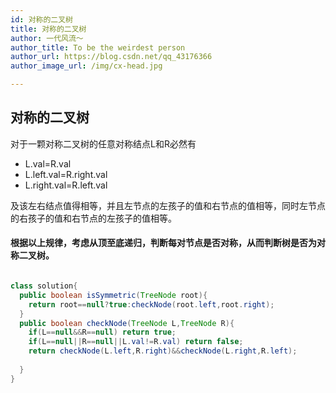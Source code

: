 ```yaml
---
id: 对称的二叉树
title: 对称的二叉树
author: 一代风流～
author_title: To be the weirdest person
author_url: https://blog.csdn.net/qq_43176366
author_image_url: /img/cx-head.jpg

---
```


## 对称的二叉树

对于一颗对称二叉树的任意对称结点L和R必然有

- L.val=R.val
- L.left.val=R.right.val
- L.right.val=R.left.val

<!--truncate-->

及该左右结点值得相等，并且左节点的左孩子的值和右节点的值相等，同时左节点的右孩子的值和右节点的左孩子的值相等。

#### 根据以上规律，考虑从顶至底递归，判断每对节点是否对称，从而判断树是否为对称二叉树。

```java

class solution{
  public boolean isSymmetric(TreeNode root){
    return root==null?true:checkNode(root.left,root.right);
  }
  public boolean checkNode(TreeNode L,TreeNode R){
    if(L==null&&R==null) return true;
    if(L==null||R==null||L.val!=R.val) return false;
    return checkNode(L.left,R.right)&&checkNode(L.right,R.left);
    
  }
}
```


